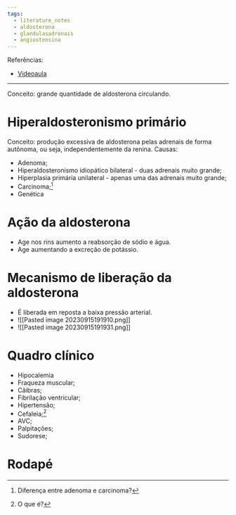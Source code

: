 ```yaml
---
tags:
  - literature_notes
  - aldosterona
  - glandulasadrenais
  - angiostensina
---
```

Referências:
* [Videoaula](https://youtu.be/_hUCrm-PwbM?si=j9fKp1x3UXaDh6BB)
---
Conceito: grande quantidade de aldosterona circulando. 
# Hiperaldosteronismo primário
Conceito: produção excessiva de aldosterona pelas adrenais de forma autônoma, ou seja, independentemente da renina. 
Causas: 
* Adenoma; 
* Hiperaldosteronismo idiopático bilateral - duas adrenais muito grande;
* Hiperplasia primária unilateral - apenas uma das adrenais muito grande;
* Carcinoma;[^1]
* Genética 
# Ação da aldosterona 
* Age nos rins aumento a reabsorção de sódio e água.  
* Age aumentando a excreção de potássio. 
# Mecanismo de liberação da aldosterona 
* É liberada em reposta a baixa pressão arterial. 
* ![[Pasted image 20230915191910.png]]
* ![[Pasted image 20230915191931.png]]
# Quadro clínico 
* Hipocalemia
* Fraqueza muscular; 
* Cãibras; 
* Fibrilação ventricular; 
* Hipertensão; 
* Cefaleia;[^2]
* AVC; 
* Palpitações; 
* Sudorese; 
# Rodapé 
[^1]: Diferença entre adenoma e carcinoma?
[^2]: O que é? 